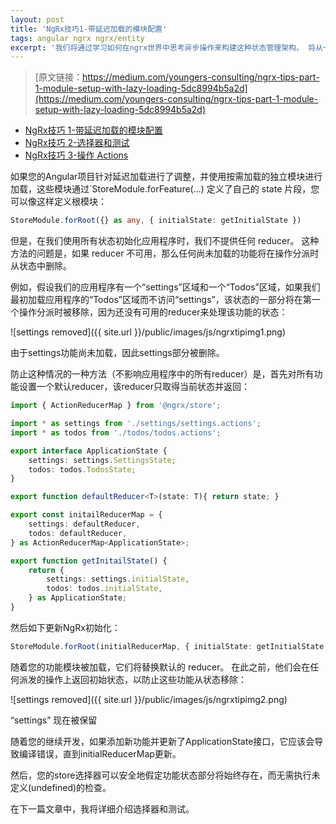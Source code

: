 ```yaml
---
layout: post
title: 'NgRx技巧1-带延迟加载的模块配置'
tags: angular ngrx ngrx/entity
excerpt: '我们将通过学习如何在ngrx世界中思考异步操作来构建这种状态管理架构。 将从一些简单的示例开始，最终构建从 @Effects 中获取 Firebase 数据库中的数据'
---
```


> [原文链接：https://medium.com/youngers-consulting/ngrx-tips-part-1-module-setup-with-lazy-loading-5dc8994b5a2d](https://medium.com/youngers-consulting/ngrx-tips-part-1-module-setup-with-lazy-loading-5dc8994b5a2d)

* [NgRx技巧 1-带延迟加载的模块配置](http://aqrun.com/blog/javascript/2018/03/17-NgRx技巧1-带延迟加载的模块配置.html)
* [NgRx技巧 2-选择器和测试]()
* [NgRx技巧 3-操作 Actions]()

如果您的Angular项目针对延迟加载进行了调整，并使用按需加载的独立模块进行加载，这些模块通过`StoreModule.forFeature(...) 定义了自己的 state 片段，您可以像这样定义根模块：

```ts
StoreModule.forRoot({} as any, { initialState: getInitialState })
```

但是，在我们使用所有状态初始化应用程序时，我们不提供任何 reducer。 这种方法的问题是，如果 reducer 不可用，那么任何尚未加载的功能将在操作分派时从状态中删除。

例如，假设我们的应用程序有一个“settings”区域和一个“Todos”区域，如果我们最初加载应用程序的“Todos”区域而不访问“settings”，该状态的一部分将在第一个操作分派时被移除，因为还没有可用的reducer来处理该功能的状态：

![settings removed]({{ site.url }}/public/images/js/ngrxtipimg1.png)

由于settings功能尚未加载，因此settings部分被删除。

防止这种情况的一种方法（不影响应用程序中的所有reducer）是，首先对所有功能设置一个默认reducer，该reducer只取得当前状态并返回：

```ts
import { ActionReducerMap } from '@ngrx/store';

import * as settings from './settings/settings.actions';
import * as todos from './todos/todos.actions';

export interface ApplicationState {
    settings: settings.SettingsState;
    todos: todos.TodosState;
}

export function defaultReducer<T>(state: T){ return state; }

export const initailReducerMap = {
    settings: defaultReducer,
    todos: defaultReducer,
} as ActionReducerMap<ApplicationState>;

export function getInitailState() {
    return {
        settings: settings.initialState,
        todos: todos.initialState,
    } as ApplicationState;
}
```

然后如下更新NgRx初始化：

```ts
StoreModule.forRoot(initialReducerMap, { initialState: getInitialState })
```

随着您的功能模块被加载，它们将替换默认的 reducer。 在此之前，他们会在任何派发的操作上返回初始状态，以防止这些功能从状态移除：

![settings removed]({{ site.url }}/public/images/js/ngrxtipimg2.png)

“settings” 现在被保留

随着您的继续开发，如果添加新功能并更新了ApplicationState接口，它应该会导致编译错误，直到initialReducerMap更新。

然后，您的store选择器可以安全地假定功能状态部分将始终存在，而无需执行未定义(undefined)的检查。

在下一篇文章中，我将详细介绍选择器和测试。